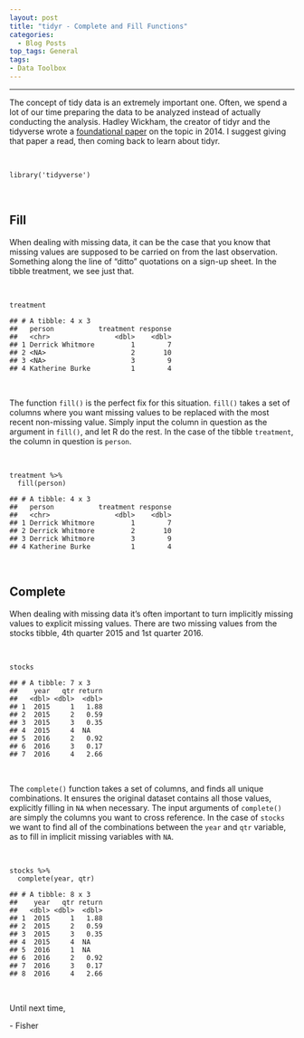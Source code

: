 ```yaml
---
layout: post
title: "tidyr - Complete and Fill Functions"
categories:
  - Blog Posts
top_tags: General
tags:
- Data Toolbox
---
```


<hr> 

The concept of tidy data is an extremely important one. Often, we spend a lot of our time
preparing the data to be analyzed instead of actually conducting the analysis.
 Hadley Wickham, the creator of tidyr and the tidyverse wrote a [foundational paper](https://www.jstatsoft.org/article/view/v059i10) on the topic in 2014. I suggest giving that paper a read, then coming back to learn about tidyr. 

<br>

    library('tidyverse')

<br> 


## Fill

When dealing with missing data, it can be the case that you know that
missing values are supposed to be carried on from the last observation.
Something along the line of “ditto” quotations on a sign-up sheet. In
the tibble treatment, we see just that.

<br>

    treatment

    ## # A tibble: 4 x 3
    ##   person           treatment response
    ##   <chr>                <dbl>    <dbl>
    ## 1 Derrick Whitmore         1        7
    ## 2 <NA>                     2       10
    ## 3 <NA>                     3        9
    ## 4 Katherine Burke          1        4

<br>

The function `fill()` is the perfect fix for this situation. `fill()`
takes a set of columns where you want missing values to be replaced with
the most recent non-missing value. Simply input the column in question
as the argument in `fill()`, and let R do the rest. In the case of the
tibble `treatment`, the column in question is `person`.

<br>

    treatment %>%
      fill(person)

    ## # A tibble: 4 x 3
    ##   person           treatment response
    ##   <chr>                <dbl>    <dbl>
    ## 1 Derrick Whitmore         1        7
    ## 2 Derrick Whitmore         2       10
    ## 3 Derrick Whitmore         3        9
    ## 4 Katherine Burke          1        4

<br>

## Complete

When dealing with missing data it’s often important to turn implicitly
missing values to explicit missing values. There are two missing values
from the stocks tibble, 4th quarter 2015 and 1st quarter 2016.

<br>

    stocks

    ## # A tibble: 7 x 3
    ##    year   qtr return
    ##   <dbl> <dbl>  <dbl>
    ## 1  2015     1   1.88
    ## 2  2015     2   0.59
    ## 3  2015     3   0.35
    ## 4  2015     4  NA   
    ## 5  2016     2   0.92
    ## 6  2016     3   0.17
    ## 7  2016     4   2.66

<br>

The `complete()` function takes a set of columns, and finds all unique
combinations. It ensures the original dataset contains all those values,
explicitly filling in `NA` when necessary. The input arguments of
`complete()` are simply the columns you want to cross reference. In the
case of `stocks` we want to find all of the combinations between the
`year` and `qtr` variable, as to fill in implicit missing variables with
`NA`.

<br>

    stocks %>% 
      complete(year, qtr)

    ## # A tibble: 8 x 3
    ##    year   qtr return
    ##   <dbl> <dbl>  <dbl>
    ## 1  2015     1   1.88
    ## 2  2015     2   0.59
    ## 3  2015     3   0.35
    ## 4  2015     4  NA   
    ## 5  2016     1  NA   
    ## 6  2016     2   0.92
    ## 7  2016     3   0.17
    ## 8  2016     4   2.66

<br> 

Until next time, 

\- Fisher

<br>
<br>
